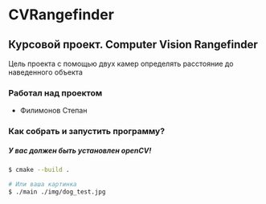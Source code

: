 # CVRangefinder

## Курсовой проект. Computer Vision Rangefinder

Цель проекта с помощью двух камер определять расстояние до наведенного объекта

### Работал над проектом

* Филимонов Степан

### Как собрать и запустить программу?

##### У вас должен быть установлен openCV!

```bash
$ cmake --build .

# Или ваша картинка
$ ./main ./img/dog_test.jpg
```

